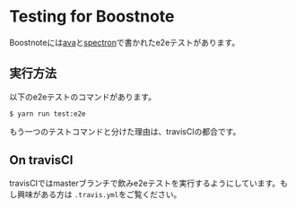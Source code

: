# Testing for Boostnote
Boostnoteには[ava](https://github.com/avajs/ava)と[spectron](https://github.com/electron/spectron)で書かれたe2eテストがあります。

## 実行方法
以下のe2eテストのコマンドがあります。

```
$ yarn run test:e2e
```

もう一つのテストコマンドと分けた理由は、travisCIの都合です。

## On travisCI
travisCIではmasterブランチで飲みe2eテストを実行するようにしています。もし興味がある方は `.travis.yml`をご覧ください。
